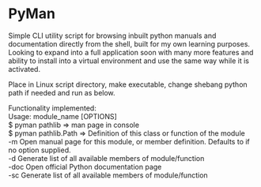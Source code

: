 # PyMan

Simple CLI utility script for browsing inbuilt python manuals and documentation directly from the shell, built for my own learning purposes. Looking to expand into a full
application soon with many more features and ability to install into a virtual environment and use the same way while it is activated.

Place in Linux script directory, make executable, change shebang python path if needed and run as below.

Functionality implemented: <br />
Usage: module_name [OPTIONS] <br />
$ pyman pathlib => man page in console <br />
$ pyman pathlib.Path => Definition of this class or function of the module <br />
    -m    Open manual page for this module, or member definition. Defaults to if no option supplied. <br />
    -d    Generate list of all available members of module/function <br />
    -doc  Open official Python documentation page <br />
    -sc   Generate list of all available members of module/function <br />
